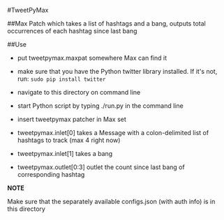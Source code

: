 #TweetPyMax

##Max Patch which takes a list of hashtags and a bang, outputs total occurrences 
of each hashtag since last bang

##Use

- put tweetpymax.maxpat somewhere Max can find it

- make sure that you have the Python twitter library installed. If it's not, run:
`sudo pip install twitter`

- navigate to this directory on command line

- start Python script by typing ./run.py in the command line 

- insert tweetpymax patcher in Max set

- tweetpymax.inlet[0] takes a Message with a colon-delimited list of hashtags to 
track (max 4 right now)

- tweetpymax.inlet[1] takes a bang

- tweetpymax.outlet[0:3] outlet the count since last bang of corresponding hashtag


**NOTE**

Make sure that the separately available configs.json (with auth info) is in this directory

